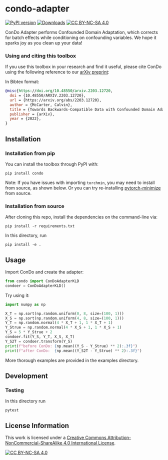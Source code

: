 # condo-adapter

[![PyPI version](https://badge.fury.io/py/condo.svg)](https://badge.fury.io/py/condo.svg)
[![Downloads](https://pepy.tech/badge/condo)](https://pepy.tech/project/condo)
[![CC BY-NC-SA 4.0][cc-by-nc-sa-shield]][cc-by-nc-sa]

ConDo Adapter performs Confounded Domain Adaptation, which corrects for
batch effects while conditioning on confounding variables.
We hope it sparks joy as you clean up your data!

### Using and citing this toolbox

If you use this toolbox in your research and find it useful, please cite ConDo
using the following reference to our [arXiv preprint](https://arxiv.org/abs/2203.12720):

In Bibtex format:

```bibtex
@misc{https://doi.org/10.48550/arxiv.2203.12720,
  doi = {10.48550/ARXIV.2203.12720},
  url = {https://arxiv.org/abs/2203.12720},
  author = {McCarter, Calvin},
  title = {Towards Backwards-Compatible Data with Confounded Domain Adaptation},
  publisher = {arXiv},
  year = {2022},
}
```

## Installation

### Installation from pip

You can install the toolbox through PyPI with:

```console
pip install condo
```

Note: If you have issues with importing `torchmin`, you may need to install from source, as shown below. Or you can try re-installing [pytorch-minimize](https://github.com/rfeinman/pytorch-minimize) from source. 

### Installation from source

After cloning this repo, install the dependencies on the command-line via:

```console
pip install -r requirements.txt
```

In this directory, run

```console
pip install -e .
```

## Usage

Import ConDo and create the adapter:
```python
from condo import ConDoAdapterKLD
condoer = ConDoAdapterKLD()
```

Try using it:
```python
import numpy as np

X_T = np.sort(np.random.uniform(0, 8, size=(100, 1)))
X_S = np.sort(np.random.uniform(4, 8, size=(100, 1)))
Y_T = np.random.normal(4 * X_T + 1, 1 * X_T + 1)
Y_Strue = np.random.normal(4 * X_S + 1, 1 * X_S + 1)
Y_S = 5 * Y_Strue + 2
condoer.fit(Y_S, Y_T, X_S, X_T)
Y_S2T = condoer.transform(Y_S)
print(f"before ConDo: {np.mean((Y_S - Y_Strue) ** 2):.3f}")
print(f"after ConDo:  {np.mean((Y_S2T - Y_Strue) ** 2):.3f}")
```

More thorough examples are provided in the examples directory.

## Development

### Testing
In this directory run
```console
pytest
```

## License Information

This work is licensed under a
[Creative Commons Attribution-NonCommercial-ShareAlike 4.0 International License][cc-by-nc-sa].

[![CC BY-NC-SA 4.0][cc-by-nc-sa-image]][cc-by-nc-sa]

[cc-by-nc-sa]: http://creativecommons.org/licenses/by-nc-sa/4.0/
[cc-by-nc-sa-image]: https://licensebuttons.net/l/by-nc-sa/4.0/88x31.png
[cc-by-nc-sa-shield]: https://img.shields.io/badge/License-CC%20BY--NC--SA%204.0-lightgrey.svg


